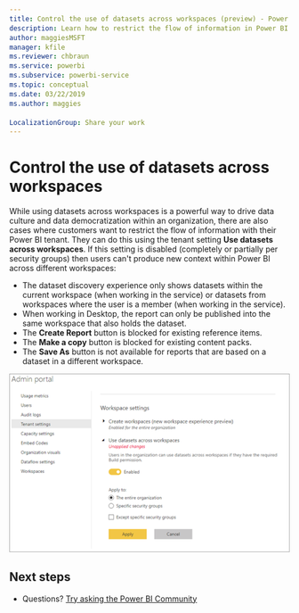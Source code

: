 ```yaml
---
title: Control the use of datasets across workspaces (preview) - Power BI
description: Learn how to restrict the flow of information in Power BI tenant.
author: maggiesMSFT
manager: kfile
ms.reviewer: chbraun
ms.service: powerbi
ms.subservice: powerbi-service
ms.topic: conceptual
ms.date: 03/22/2019
ms.author: maggies

LocalizationGroup: Share your work
---
```


# Control the use of datasets across workspaces

While using datasets across workspaces is a powerful way to drive data culture and data democratization within an organization, there are also cases where customers want to restrict the flow of information with their Power BI tenant. They can do this using the tenant setting **Use datasets across workspaces**. If this setting is disabled (completely or partially per security groups) then users can't produce new context within Power BI across different workspaces:

- The dataset discovery experience only shows datasets within the current workspace (when working in the service) or datasets from workspaces where the user is a member (when working in the service).
- When working in Desktop, the report can only be published into the same workspace that also holds the dataset.
- The **Create Report** button is blocked for existing reference items.
- The **Make a copy** button is blocked for existing content packs.
- The **Save As** button is not available for reports that are based on a dataset in a different workspace.

![Power BI admin workspace settings](media/service-datasets-admin-across-workspaces/power-bi-admin-workspace-settings.png)

## Next steps

* Questions? [Try asking the Power BI Community](http://community.powerbi.com/)
